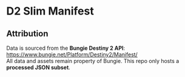 # D2 Slim Manifest


## Attribution

Data is sourced from the **Bungie Destiny 2 API**: https://www.bungie.net/Platform/Destiny2/Manifest/  
All data and assets remain property of Bungie. This repo only hosts a **processed JSON subset**.
